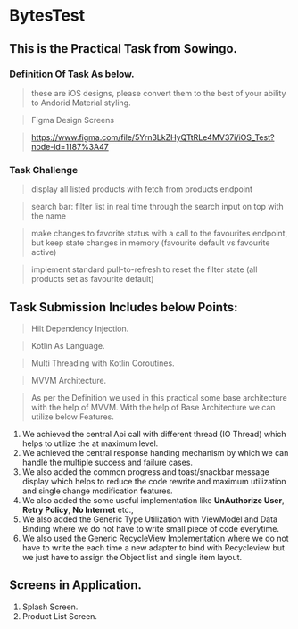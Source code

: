 # BytesTest

## This is the Practical Task from Sowingo.

### Definition Of Task As below.

> these are iOS designs, please convert them to the best of your ability to Andorid
Material styling.

> Figma Design Screens

> https://www.figma.com/file/5Yrn3LkZHyQTtRLe4MV37i/iOS_Test?node-id=1187%3A47

### Task Challenge

> display all listed products with fetch from products endpoint

> search bar: filter list in real time through the search input on top with the name

> make changes to favorite status with a call to the favourites endpoint, but keep
state changes in memory (favourite default vs favourite active)

>  implement standard pull-to-refresh to reset the filter state (all products set as
favourite default)


## Task Submission Includes below Points:

> Hilt Dependency Injection.

> Kotlin As Language.

> Multi Threading with Kotlin Coroutines.

> MVVM Architecture.


> As per the Definition we used in this practical some base architecture with the help of MVVM.
> With the help of Base Architecture we can utilize below Features.


1. We achieved the central Api call with different thread (IO Thread) which helps to utilize the at maximum level.
2. We achieved the central response handing mechanism by which we can handle the multiple success and failure cases.
3. We also added the common progress and toast/snackbar message display which helps to reduce the code rewrite and maximum utilization and single change modification features.
4. We also added the some useful implementation like **UnAuthorize User**, **Retry Policy**, **No Internet** etc.,
5. We also added the Generic Type Utilization with ViewModel and Data Binding where we do not have to write small piece of code everytime.
6. We also used the Generic RecycleView Implementation where we do not have to write the each time a new adapter to bind with Recycleview but we just have to assign the Object list and single item layout.


## Screens in Application.

1. Splash Screen.
2. Product List Screen.


